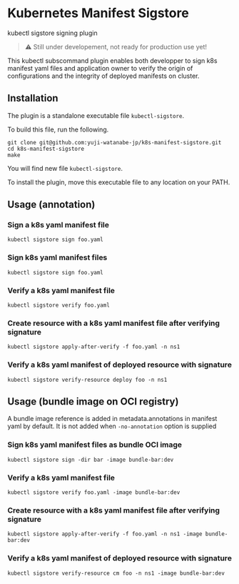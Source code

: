 # Kubernetes Manifest Sigstore
kubectl sigstore signing plugin

> :warning: Still under developement, not ready for production use yet!

This kubectl subscommand plugin enables both developper to sign k8s manifest yaml files and application owner to verify the origin of configurations and the integrity of deployed manifests on cluster. 

## Installation

The plugin is a standalone executable file `kubectl-sigstore`. 

To build this file, run the following. 
```
git clone git@github.com:yuji-watanabe-jp/k8s-manifest-sigstore.git
cd k8s-manifest-sigstore
make
```
You will find new file `kubectl-sigstore`.

To install the plugin, move this executable file to any location on your PATH.

## Usage (annotation)

### Sign a k8s yaml manifest file

`kubectl sigstore sign foo.yaml`

### Sign k8s yaml manifest files

`kubectl sigstore sign foo.yaml`

### Verify a k8s yaml manifest file

`kubectl sigstore verify foo.yaml`

### Create resource with a k8s yaml manifest file after verifying signature

`kubectl sigstore apply-after-verify -f foo.yaml -n ns1`

### Verify a k8s yaml manifest of deployed resource with signature

`kubectl sigstore verify-resource deploy foo -n ns1`

## Usage (bundle image on OCI registry)

A bundle image reference is added in metadata.annotations in manifest yaml by default. 
It is not added when `-no-annotation` option is supplied

### Sign k8s yaml manifest files as bundle OCI image

`kubectl sigstore sign -dir bar -image bundle-bar:dev`

### Verify a k8s yaml manifest file

`kubectl sigstore verify foo.yaml -image bundle-bar:dev`

### Create resource with a k8s yaml manifest file after verifying signature

`kubectl sigstore apply-after-verify -f foo.yaml -n ns1 -image bundle-bar:dev`

### Verify a k8s yaml manifest of deployed resource with signature

`kubectl sigstore verify-resource cm foo -n ns1 -image bundle-bar:dev`

